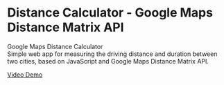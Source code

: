 # Distance Calculator - Google Maps Distance Matrix API

Google Maps Distance Calculator<br>
Simple web app for measuring the driving distance and duration between two cities, based on JavaScript and Google Maps Distance Matrix API.

[Video Demo](https://youtu.be/JPYEReqFgo8)
